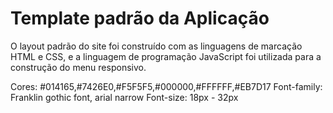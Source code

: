 # Template padrão da Aplicação

O layout padrão do site foi construído com as linguagens de marcação HTML e CSS, e a linguagem de programação JavaScript foi utilizada para a construção do menu responsivo. 

Cores: #014165,​#7426E0​,#F5F5F5​,#000000,#FFFFFF​,#EB7D17​
Font-family: Franklin gothic font, arial narrow​
Font-size: 18px - 32px

> 
